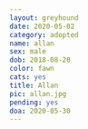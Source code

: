 ```yaml
---
layout: greyhound
date: 2020-05-02
category: adopted
name: allan
sex: male
dob: 2018-08-20
color: fawn
cats: yes
title: Allan
pic: allan.jpg
pending: yes
doa: 2020-05-30
---
```


